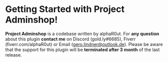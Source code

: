# Getting Started with Project Adminshop!
**Project Adminshop** is a codebase written by alphaR0ut. For **any question** about this plugin **contact 
me** on Discord (gold.ly#6685), Fiverr (fiverr.com/alphaR0ut) or Email (gero.lindner@outlook.de). Please be aware that the support
for this plugin will be **terminated after 3 month** of the last release.
